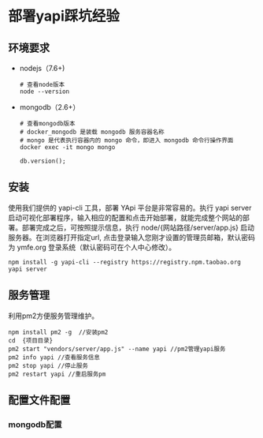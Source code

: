 # 部署yapi踩坑经验 

## 环境要求

- nodejs（7.6+)

  ```
  # 查看node版本
  node --version
  ```

  

- mongodb（2.6+）

  ```
  # 查看mongodb版本
  # docker_mongodb 是装载 mongodb 服务容器名称
  # mongo 是代表执行容器内的 mongo 命令，即进入 mongodb 命令行操作界面
  docker exec -it mongo mongo
  
  db.version();
  ```

## 安装

使用我们提供的 yapi-cli 工具，部署 YApi 平台是非常容易的。执行 yapi server 启动可视化部署程序，输入相应的配置和点击开始部署，就能完成整个网站的部署。部署完成之后，可按照提示信息，执行 node/{网站路径/server/app.js} 启动服务器。在浏览器打开指定url, 点击登录输入您刚才设置的管理员邮箱，默认密码为 ymfe.org 登录系统（默认密码可在个人中心修改）。

```
npm install -g yapi-cli --registry https://registry.npm.taobao.org
yapi server 
```

## 服务管理

利用pm2方便服务管理维护。

```
npm install pm2 -g  //安装pm2
cd  {项目目录}
pm2 start "vendors/server/app.js" --name yapi //pm2管理yapi服务
pm2 info yapi //查看服务信息
pm2 stop yapi //停止服务
pm2 restart yapi //重启服务pm
```

## 配置文件配置

### mongodb配置

